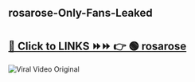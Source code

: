
 ## rosarose-Only-Fans-Leaked

# <h2><a href="https://clipsfans.com/rosarose&ref=git">🔗 Click to LINKS ⏩⏩ 👉 🟢 rosarose </a></h2>

<a href="https://clipsfans.com/rosarose&ref=git" rel="nofollow" data-target="animated-image.originalLink"><img src="https://i.ibb.co.com/xMMVF88/686577567.gif" alt="Viral Video Original" style="max-width: 100%; display: inline-block;" data-target="animated-image.originalImage"></a>

